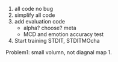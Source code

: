 1. all code no bug
2. simplify all code
3. add evaluation code
   - alpha? choose? meta
   - MCD and emotion accuracy test
4. Start training STDIT, STDITMOcha

Problem1: small volumn, not diagnal map
1. 